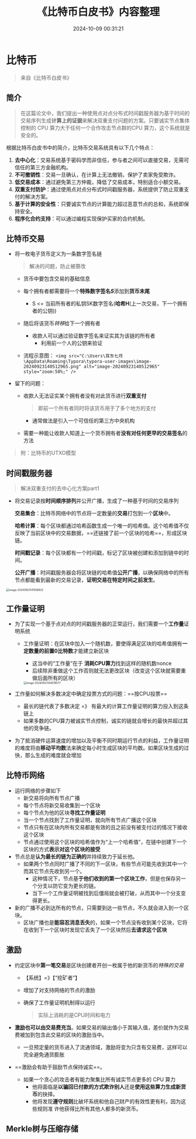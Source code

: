 ﻿---
title: 《比特币白皮书》内容整理
date: 2024-10-09 00:31:21
updated: 2024-10-09 22:47:33
---

# 比特币

> 来自《比特币白皮书》

## 简介

> 在这篇论文中，我们提出一种使用点对点分布式时间戳服务器为基于时间的交易序列生成**计算上的证据**来解决双重支付问题的方案。只要诚实节点集体控制的 CPU 算力大于任何一个合作攻击节点群的CPU 算力，这个系统就是安全的。

根据比特币白皮书中的简介，比特币交易系统具有以下几个特点：

1. **去中心化**：交易系统基于密码学而非信任，参与者之间可以直接交易，无需可信任的第三方金融机构。
2. **不可撤销性**：交易一旦确认，在计算上无法撤销，保护了卖家免受欺诈。
3. **低交易成本**：通过避免第三方仲裁，降低了交易成本，特别适合小额交易。
4. **双重支付防护**：通过使用点对点分布式时间戳服务器，系统提供了防止双重支付的解决方案。
5. **基于计算的安全性**：只要诚实节点的计算能力超过恶意节点的总和，系统即保持安全。
6. **程序化合约支持**：可以通过编程实现保护买家的合约机制。

## 比特币交易

- 将一枚电子货币定义为一条数字签名链

  > 解决的问题，防止被篡改
  >

  - 货币中要包含交易的基础信息
  - 每个拥有者都需要将一个**特殊数字签名*S***添加到**货币末尾**

    - S <= 当前所有者的私钥SK数字签名(**哈希H**(上一次交易，下一个拥有者的公钥))
  - 随后将该货币*转移*给下一个拥有者

    - 收款人可以通过验证数字签名来证实其为该链的所有者
      - 利用前一个人的公钥来验证
  - 流程示意图：
    `<img src="C:\Users\耳东七月\AppData\Roaming\Typora\typora-user-images\image-20240923140512965.png" alt="image-20240923140512965" style="zoom:50%;" />`
- 留下的问题：

  - 收款人无法证实某个拥有者没有对此货币进行**双重支付**

    > 即前一个所有者同时将该货币用于了多个地方的支付
    >

    - 通常做法是引入一个可信任的第三方中央机构
  - 需要一种能让收款人知道上一个货币拥有者**没有对任何更早的交易签名**的方法

> 附：比特币的UTXO模型

## 时间戳服务器

> 解决双重支付的去中心化方案part1

- 将交易记录按**时间顺序排列**并公开广播，生成了一种基于时间的交易序列

  **交易集合**：比特币网络中的节点将一定数量的**交易**打包到一个**区块**中。

  **哈希计算**：每个区块都通过哈希函数生成一个唯一的哈希值。这个哈希值不仅反映了当前区块中的交易数据，==还链接了前一个区块的哈希==，形成区块链。

  **时间戳记录**：每个区块都有一个时间戳，标记了区块被创建和添加到链中的时间。

  **公开广播**：时间戳服务器会将区块链的哈希值**公开广播**，以确保网络中的所有节点都能看到最新的交易记录，**证明交易在特定时间之前发生**。

<img src="C:\Users\耳东七月\AppData\Roaming\Typora\typora-user-images\image-20240923141556922.png" alt="image-20240923141556922" style="zoom:50%;" />

## 工作量证明

- 为了实现一个基于点对点的时间戳服务器的正常运行，我们需要一个**工作量**证明系统

  - 工作量证明：在区块中加入一个随机数，要使得满足区块的哈希值拥有**一定数量的前置0比特数**才能建立新区块

    - 这当中的“工作量”在于 **消耗CPU算力**找到这样的随机数nonce
    - 后续除非重做这个工作否则就无法更改区块（改变这个区块就需要重做后面所有的区块）

    <img src="C:\Users\耳东七月\AppData\Roaming\Typora\typora-user-images\image-20240923144519577.png" alt="image-20240923144519577" style="zoom:50%;" />
- 工作量如何解决多数决定中确定投票方式的问题：==按CPU投票==

  - 最长的链代表了多数决定 =》 有最大的计算工作量证明的算力投入到这条链上
  - 如果多数的CPU算力被诚实节点控制，诚实的链就会增长的最快并超过其他的竞争链。
- 为了抵消硬件运算速度的增加以及平衡不同时期运行节点的利益，工作量证明的难度将由**移动平均数**法来确定每小时生成区块的平均数。如果区块生成的过快，那么生成的难度就会增加

## 比特币网络

- 运行网络的步骤如下
  - 新交易将向所有节点广播
  - 每个节点将新交易收集到一个区块
  - 每个节点为他的区块**寻找工作量证明**
  - 当一个节点找到了工作量证明，就向所有节点广播这个区块
  - 节点只有在区块内所有交易都是有效的且之前没有被支付过的情况下接收这个区块
  - 节点通过使用这个区块的哈希值作为“上一个哈希值”，在链中创建下一个区块的方式**表示对这个区块的接受**
- 节点总是**认为最长的链为正确的**并持续致力于延长他。
  - 如果两个节点同时广播了不同的下一区块，有些节点可能先收到其中一个而其它节点先收到另一个。
    - 这种情况下，节点基**于他们收到的第一个区块工作**，但是也保存另一个分支以防它变为更长的链。
    - 当下一个工作量证明被找到后僵局就会被打破，从而其中一个分支变得更长。
- 新的广播不必到达所有的节点，只需要到达一些节点，不久就会进入到一个区块。
  - 区块广播也是**能容忍消息丢失**的，如果一个节点没有收到某个区块，它将在收到下一个区块时发现它丢失了一个区块然后**去请求这个区块**

## 激励

- 约定区块中**第一笔交易**是区块创建者开创一枚属于他的新货币的*特殊的交易*

  - 【系统】=》【“挖矿者”】
  - 增加了对支持网络的节点的激励
  - 确保了工作量证明机制得以运行

    > 实际上消耗的是CPU时间和电力
    >
- **激励也可以由交易费充当**。如果交易的输出值小于其输入值，差价就作为交易费被加到包含此交易的区块的激励当中。

  - 一旦预定量的货币进入了流通领域，激励将变为只含有交易费，这样可以完全避免通货膨胀
- ==激励会有助于鼓励节点保持诚实==。

  - 如果一个贪心的攻击者有能力聚集比所有诚实节点更多的 CPU 算力
    - 他将面临是**以骗回已付款的方式欺诈别人**还是**使用这些算力生成新货币**的抉择。
    - 他将发现**遵守规则**比破坏系统和他自己财产的有效性更有利，因为这些规则准
      许他获得比所有其他人都多的新货币。

## Merkle树与压缩存储
